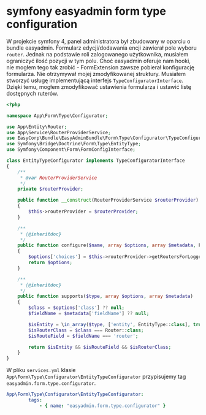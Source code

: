 # symfony easyadmin form type configuration

W projekcie symfony 4, panel administratora był zbudowany w oparciu o bundle easyadmin.
Formularz edycji/dodawania encji zawierał pole wyboru `router`.
Jednak na podstawie roli zalogowanego użytkownika, musiałem ograniczyć ilość pozycji w tym polu.
Choć easyadmin oferuje nam hooki, nie mogłem tego tak zrobić - FormExtension zawsze pobierał konfigurację formularza. Nie otrzymywał mojej zmodyfikowanej struktury.
Musiałem stworzyć usługę implementującą interfejs `TypeConfiguratorInterface`.
Dzięki temu, mogłem zmodyfikować ustawienia formularza i ustawić listę dostępnych ruterów.

``` php
<?php

namespace App\Form\Type\Configurator;

use App\Entity\Router;
use App\Service\RouterProviderService;
use EasyCorp\Bundle\EasyAdminBundle\Form\Type\Configurator\TypeConfiguratorInterface;
use Symfony\Bridge\Doctrine\Form\Type\EntityType;
use Symfony\Component\Form\FormConfigInterface;

class EntityTypeConfigurator implements TypeConfiguratorInterface
{
    /**
     * @var RouterProviderService
     */
    private $routerProvider;

    public function __construct(RouterProviderService $routerProvider)
    {
        $this->routerProvider = $routerProvider;
    }

    /**
     * {@inheritdoc}
     */
    public function configure($name, array $options, array $metadata, FormConfigInterface $parentConfig)
    {
        $options['choices'] = $this->routerProvider->getRoutersForLoggedUser();
        return $options;
    }

    /**
     * {@inheritdoc}
     */
    public function supports($type, array $options, array $metadata)
    {
        $class = $options['class'] ?? null;
        $fieldName = $metadata['fieldName'] ?? null;

        $isEntity = \in_array($type, ['entity', EntityType::class], true);
        $isRouterClass = $class === Router::class;
        $isRouteField = $fieldName === 'router';

        return $isEntity && $isRouteField && $isRouterClass;
    }
}
```

W pliku `services.yml` klasie `App\Form\Type\Configurator\EntityTypeConfigurator` przypisujemy tag `easyadmin.form.type.configurator`.

``` yml
App\Form\Type\Configurator\EntityTypeConfigurator:
        tags:
            - { name: "easyadmin.form.type.configurator" }
```
